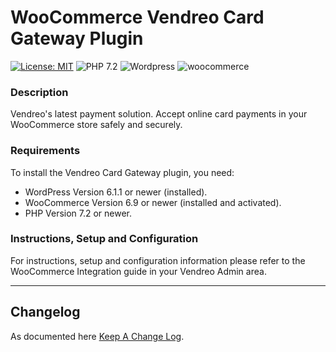 # WooCommerce Vendreo Card Gateway Plugin

[![License: MIT](https://img.shields.io/badge/License-MIT-yellow.svg)](https://opensource.org/licenses/MIT)
![PHP 7.2](https://img.shields.io/badge/PHP-7.2-blue.svg)
![Wordpress](https://img.shields.io/badge/wordpress-v6.1.1-green)
![woocommerce](https://img.shields.io/badge/woocommerce-v6.9-green)


### Description
Vendreo's latest payment solution. Accept online card payments in your WooCommerce store safely and securely.

### Requirements

To install the Vendreo Card Gateway plugin, you need:

* WordPress Version 6.1.1 or newer (installed).
* WooCommerce Version 6.9 or newer (installed and activated).
* PHP Version 7.2 or newer.

### Instructions, Setup and Configuration
 
For instructions, setup and configuration information please refer to the WooCommerce Integration guide in your Vendreo Admin area.

---

## Changelog
As documented here [Keep A Change Log](https://keepachangelog.com/en/1.0.0/).

